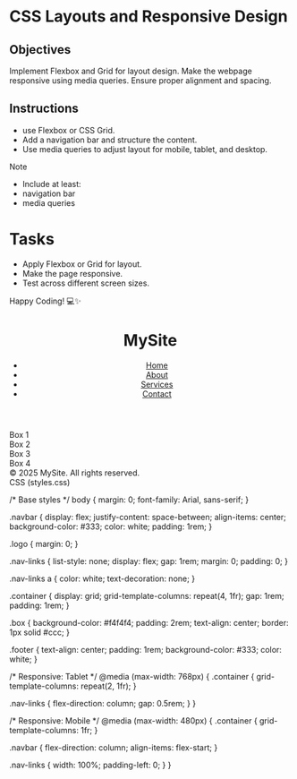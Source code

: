 # CSS Layouts and Responsive Design

## Objectives

Implement Flexbox and Grid for layout design.
Make the webpage responsive using media queries.
Ensure proper alignment and spacing.

## Instructions

- use Flexbox or CSS Grid.
- Add a navigation bar and structure the content.
- Use media queries to adjust layout for mobile, tablet, and desktop.

>[!NOTE]
>  - Include at least:
>  - navigation bar
>  - media queries

# Tasks

- Apply Flexbox or Grid for layout.
- Make the page responsive.
- Test across different screen sizes.

Happy Coding! 💻✨
<!DOCTYPE html>
<html lang="en">
<head>
  <meta charset="UTF-8" />
  <meta name="viewport" content="width=device-width, initial-scale=1.0" />
  <title>Responsive Layout</title>
  <link rel="stylesheet" href="styles.css" />
</head>
<body>
  <header class="navbar">
    <h1 class="logo">MySite</h1>
    <nav>
      <ul class="nav-links">
        <li><a href="#">Home</a></li>
        <li><a href="#">About</a></li>
        <li><a href="#">Services</a></li>
        <li><a href="#">Contact</a></li>
      </ul>
    </nav>
  </header>

  <main class="container">
    <section class="box">Box 1</section>
    <section class="box">Box 2</section>
    <section class="box">Box 3</section>
    <section class="box">Box 4</section>
  </main>

  <footer class="footer">
    &copy; 2025 MySite. All rights reserved.
  </footer>
</body>
</html>
 CSS (styles.css)

/* Base styles */
body {
  margin: 0;
  font-family: Arial, sans-serif;
}

.navbar {
  display: flex;
  justify-content: space-between;
  align-items: center;
  background-color: #333;
  color: white;
  padding: 1rem;
}

.logo {
  margin: 0;
}

.nav-links {
  list-style: none;
  display: flex;
  gap: 1rem;
  margin: 0;
  padding: 0;
}

.nav-links a {
  color: white;
  text-decoration: none;
}

.container {
  display: grid;
  grid-template-columns: repeat(4, 1fr);
  gap: 1rem;
  padding: 1rem;
}

.box {
  background-color: #f4f4f4;
  padding: 2rem;
  text-align: center;
  border: 1px solid #ccc;
}

.footer {
  text-align: center;
  padding: 1rem;
  background-color: #333;
  color: white;
}

/* Responsive: Tablet */
@media (max-width: 768px) {
  .container {
    grid-template-columns: repeat(2, 1fr);
  }

  .nav-links {
    flex-direction: column;
    gap: 0.5rem;
  }
}

/* Responsive: Mobile */
@media (max-width: 480px) {
  .container {
    grid-template-columns: 1fr;
  }

  .navbar {
    flex-direction: column;
    align-items: flex-start;
  }

  .nav-links {
    width: 100%;
    padding-left: 0;
  }
}

